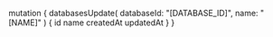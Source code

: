 mutation {
    databasesUpdate(
        databaseId: "[DATABASE_ID]",
        name: "[NAME]"
    ) {
        id
        name
        createdAt
        updatedAt
    }
}
